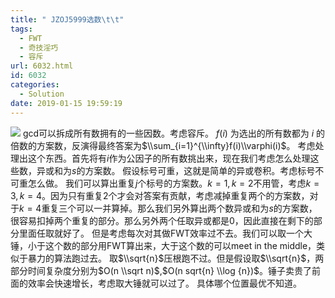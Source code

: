 ```yaml
---
title: " JZOJ5999选数\t\t"
tags:
  - FWT
  - 奇技淫巧
  - 容斥
url: 6032.html
id: 6032
categories:
  - Solution
date: 2019-01-15 19:59:19
---
```


![](http://www.dtenomde.com/wp-content/uploads/2019/01/-1-e1547555368139.png) gcd可以拆成所有数拥有的一些因数。考虑容斥。 $f(i)$ 为选出的所有数都为 $i$ 的倍数的方案数，反演得最终答案为$\\sum_{i=1}^{\\infty}f(i)\\varphi(i)$。 考虑处理出这个东西。首先将有$i$作为公因子的所有数挑出来，现在我们考虑怎么处理这些数，异或和为$s$的方案数。 假设标号可重，这就是简单的异或卷积。考虑标号不可重怎么做。 我们可以算出重复$j$个标号的方案数。$k=1,k=2$不用管，考虑$k=3,k=4$。因为只有重复2个才会对答案有贡献，考虑减掉重复两个的方案数，对于$k=4$重复三个可以一并算掉。那么我们另外算出两个数异或和为$s$的方案数，很容易扣掉两个重复的部分。那么另外两个任取异或都是0，因此直接在剩下的部分里面任取就好了。 但是考虑每次对其做FWT效率过不去。我们可以取一个大锤，小于这个数的部分用FWT算出来，大于这个数的可以meet in the middle，类似于暴力的算法跑过去。 取$\\sqrt{n}$压根跑不过。但是假设取$\\sqrt{n}$，两部分时间复杂度分别为$O(n \\sqrt n)$,$O(n sqrt{n} \\log {n})$。锤子卖贵了前面的效率会快速增长，考虑取大锤就可以过了。 具体哪个位置最优不知道。